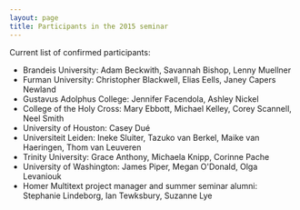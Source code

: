 ```yaml
---
layout: page
title: Participants in the 2015 seminar
---
```


Current list of confirmed participants:


- Brandeis University:  Adam Beckwith, Savannah Bishop, Lenny Muellner
- Furman University: Christopher Blackwell, Elias Eells, Janey Capers Newland
- Gustavus Adolphus College: Jennifer Facendola, Ashley Nickel
- College of the Holy Cross:  Mary Ebbott, Michael Kelley, Corey Scannell, Neel Smith
- University of Houston:  Casey Dué
- Universiteit Leiden: Ineke Sluiter, Tazuko van Berkel,  Maike van Haeringen, Thom van Leuveren
- Trinity University:  Grace Anthony,  Michaela Knipp, Corinne Pache
- University of Washington: James Piper, Megan O'Donald, Olga Levaniouk
- Homer Multitext project manager and summer seminar alumni: Stephanie Lindeborg, Ian Tewksbury, Suzanne Lye

